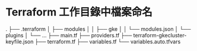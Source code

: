 # Terraform 工作目錄中檔案命名

.
├── .terraform
│   ├── modules
│   │   ├── gke
│   │   └── modules.json
│   └── plugins
│       └── ...
├── main.tf
├── providers.tf
├── terraform-gkecluster-keyfile.json
├── terraform.tf
├── variables.tf
└── variables.auto.tfvars